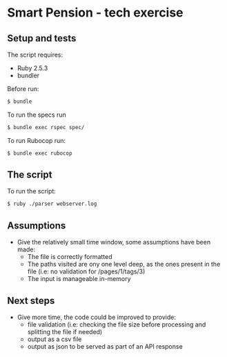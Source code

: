 # Smart Pension - tech exercise

## Setup and tests

The script requires:
- Ruby 2.5.3
- bundler

Before run:
```bash
$ bundle
```

To run the specs run
```bash
$ bundle exec rspec spec/
```

To run Rubocop run:
```bash
$ bundle exec rubocop
```

## The script

To run the script:
```bash
$ ruby ./parser webserver.log
```

## Assumptions

- Give the relatively small time window, some assumptions have been made:
  - The file is correctly formatted
  - The paths visited are ony one level deep, as the ones present in the file
	  (i.e: no validation for /pages/1/tags/3) 
  - The input is manageable in-memory


## Next steps

- Give more time, the code could be improved to provide: 
  - file validation (i.e: checking the file size before processing and splitting the file if needed)
  - output as a csv file
  - output as json to be served as part of an API response
